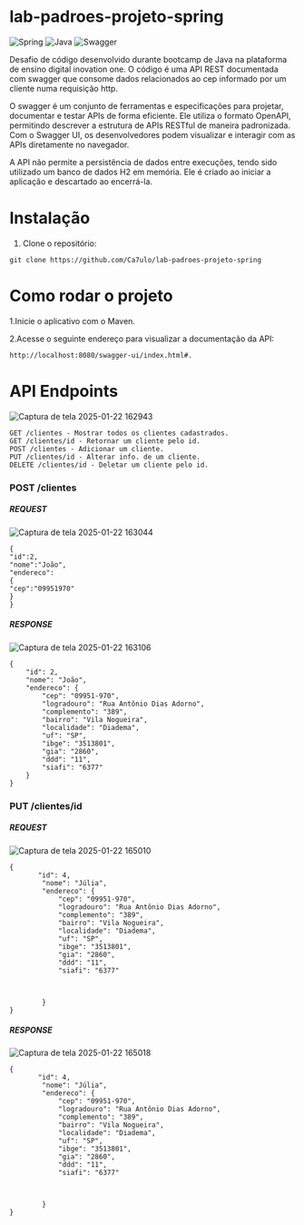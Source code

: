 # lab-padroes-projeto-spring

![Spring](https://img.shields.io/badge/spring-%236DB33F.svg?style=for-the-badge&logo=spring&logoColor=white) ![Java](https://img.shields.io/badge/java-%23ED8B00.svg?style=for-the-badge&logo=openjdk&logoColor=white) ![Swagger](https://img.shields.io/badge/-Swagger-%23Clojure?style=for-the-badge&logo=swagger&logoColor=white)

Desafio de código desenvolvido durante bootcamp de Java na plataforma de ensino digital inovation one. 
O código é uma API REST documentada com swagger que consome dados relacionados ao cep informado por um cliente numa requisição http.

O swagger é um conjunto de ferramentas e especificações para projetar, documentar e testar APIs de forma eficiente. Ele utiliza o formato OpenAPI, permitindo descrever a estrutura de APIs RESTful de maneira padronizada. Com o Swagger UI, os desenvolvedores podem visualizar e interagir com as APIs diretamente no navegador.

A API não permite a persistência de dados entre execuções, tendo sido utilizado um banco de dados H2 em memória.
Ele é criado ao iniciar a aplicação e descartado ao encerrá-la.


# Instalação
1. Clone o repositório:
````
git clone https://github.com/Ca7ulo/lab-padroes-projeto-spring
````
# Como rodar o projeto
1.Inicie o aplicativo com o Maven.

2.Acesse o seguinte endereço para visualizar a documentação da API:
```
http://localhost:8080/swagger-ui/index.html#.
```
  
# API Endpoints
![Captura de tela 2025-01-22 162943](https://github.com/user-attachments/assets/d248803a-4f84-44ab-9af0-18c38d4ef5b2)

```
GET /clientes - Mostrar todos os clientes cadastrados.
GET /clientes/id - Retornar um cliente pelo id.
POST /clientes - Adicionar um cliente.
PUT /clientes/id - Alterar info. de um cliente.
DELETE /clientes/id - Deletar um cliente pelo id.
```
### POST /clientes
##### REQUEST
![Captura de tela 2025-01-22 163044](https://github.com/user-attachments/assets/7f71fa77-2075-44e7-a4bb-38fa6239ff51)

```
{
"id":2,
"nome":"João",
"endereco":
{
"cep":"09951970"
}
}
```
##### RESPONSE
![Captura de tela 2025-01-22 163106](https://github.com/user-attachments/assets/ab0ba21a-2641-48f9-a543-dbc7358febc9)

```
{
    "id": 2,
    "nome": "João",
    "endereco": {
        "cep": "09951-970",
        "logradouro": "Rua Antônio Dias Adorno",
        "complemento": "389",
        "bairro": "Vila Nogueira",
        "localidade": "Diadema",
        "uf": "SP",
        "ibge": "3513801",
        "gia": "2860",
        "ddd": "11",
        "siafi": "6377"
    }
}

```
### PUT /clientes/id
##### REQUEST
![Captura de tela 2025-01-22 165010](https://github.com/user-attachments/assets/8f6a84a3-6857-430b-b06b-2027b0044c02)

```
{
       "id": 4,
        "nome": "Júlia",
        "endereco": {
            "cep": "09951-970",
            "logradouro": "Rua Antônio Dias Adorno",
            "complemento": "389",
            "bairro": "Vila Nogueira",
            "localidade": "Diadema",
            "uf": "SP",
            "ibge": "3513801",
            "gia": "2860",
            "ddd": "11",
            "siafi": "6377"
    


        }
}
```
##### RESPONSE
![Captura de tela 2025-01-22 165018](https://github.com/user-attachments/assets/ff23a049-2dcd-4351-9ca5-62ae0ad37e45)

```
{
       "id": 4,
        "nome": "Júlia",
        "endereco": {
            "cep": "09951-970",
            "logradouro": "Rua Antônio Dias Adorno",
            "complemento": "389",
            "bairro": "Vila Nogueira",
            "localidade": "Diadema",
            "uf": "SP",
            "ibge": "3513801",
            "gia": "2860",
            "ddd": "11",
            "siafi": "6377"
    


        }
}

```



